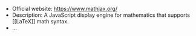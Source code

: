- Official website: https://www.mathjax.org/
- Description: A JavaScript display engine for mathematics that supports [[LaTeX]] math syntax.
- ...